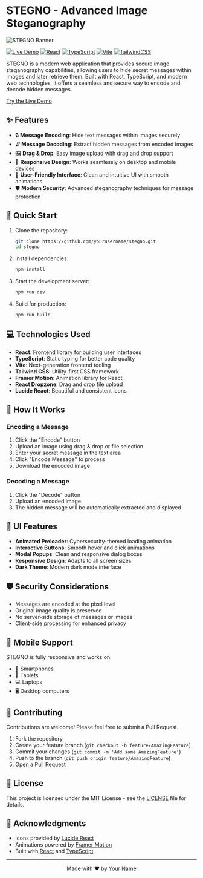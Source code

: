# STEGNO - Advanced Image Steganography

![STEGNO Banner](https://images.unsplash.com/photo-1614064641938-3bbee52942c7?auto=format&fit=crop&q=80&w=2000&h=600)

[![Live Demo](https://img.shields.io/badge/demo-live-success)](https://stegno-beta.vercel.app/)
[![React](https://img.shields.io/badge/react-%2320232a.svg?style=flat&logo=react&logoColor=%2361DAFB)](https://reactjs.org/)
[![TypeScript](https://img.shields.io/badge/typescript-%23007ACC.svg?style=flat&logo=typescript&logoColor=white)](https://www.typescriptlang.org/)
[![Vite](https://img.shields.io/badge/vite-%23646CFF.svg?style=flat&logo=vite&logoColor=white)](https://vitejs.dev/)
[![TailwindCSS](https://img.shields.io/badge/tailwindcss-%2338B2AC.svg?style=flat&logo=tailwind-css&logoColor=white)](https://tailwindcss.com/)

STEGNO is a modern web application that provides secure image steganography capabilities, allowing users to hide secret messages within images and later retrieve them. Built with React, TypeScript, and modern web technologies, it offers a seamless and secure way to encode and decode hidden messages.

[Try the Live Demo](https://stegno-beta.vercel.app/)

## ✨ Features

- 🔒 **Message Encoding**: Hide text messages within images securely
- 🔓 **Message Decoding**: Extract hidden messages from encoded images
- 🖼️ **Drag & Drop**: Easy image upload with drag and drop support
- 📱 **Responsive Design**: Works seamlessly on desktop and mobile devices
- 🎯 **User-Friendly Interface**: Clean and intuitive UI with smooth animations
- 🛡️ **Modern Security**: Advanced steganography techniques for message protection

## 🚀 Quick Start

1. Clone the repository:
   ```bash
   git clone https://github.com/yourusername/stegno.git
   cd stegno
   ```

2. Install dependencies:
   ```bash
   npm install
   ```

3. Start the development server:
   ```bash
   npm run dev
   ```

4. Build for production:
   ```bash
   npm run build
   ```

## 💻 Technologies Used

- **React**: Frontend library for building user interfaces
- **TypeScript**: Static typing for better code quality
- **Vite**: Next-generation frontend tooling
- **Tailwind CSS**: Utility-first CSS framework
- **Framer Motion**: Animation library for React
- **React Dropzone**: Drag and drop file upload
- **Lucide React**: Beautiful and consistent icons

## 🔧 How It Works

### Encoding a Message
1. Click the "Encode" button
2. Upload an image using drag & drop or file selection
3. Enter your secret message in the text area
4. Click "Encode Message" to process
5. Download the encoded image

### Decoding a Message
1. Click the "Decode" button
2. Upload an encoded image
3. The hidden message will be automatically extracted and displayed

## 🎨 UI Features

- **Animated Preloader**: Cybersecurity-themed loading animation
- **Interactive Buttons**: Smooth hover and click animations
- **Modal Popups**: Clean and responsive dialog boxes
- **Responsive Design**: Adapts to all screen sizes
- **Dark Theme**: Modern dark mode interface

## 🛡️ Security Considerations

- Messages are encoded at the pixel level
- Original image quality is preserved
- No server-side storage of messages or images
- Client-side processing for enhanced privacy

## 📱 Mobile Support

STEGNO is fully responsive and works on:
- 📱 Smartphones
- 📱 Tablets
- 💻 Laptops
- 🖥️ Desktop computers

## 🤝 Contributing

Contributions are welcome! Please feel free to submit a Pull Request.

1. Fork the repository
2. Create your feature branch (`git checkout -b feature/AmazingFeature`)
3. Commit your changes (`git commit -m 'Add some AmazingFeature'`)
4. Push to the branch (`git push origin feature/AmazingFeature`)
5. Open a Pull Request

## 📄 License

This project is licensed under the MIT License - see the [LICENSE](LICENSE) file for details.

## 🌟 Acknowledgments

- Icons provided by [Lucide React](https://lucide.dev)
- Animations powered by [Framer Motion](https://www.framer.com/motion/)
- Built with [React](https://reactjs.org/) and [TypeScript](https://www.typescriptlang.org/)

---

<p align="center">
  Made with ❤️ by <a href="https://github.com/yourusername">Your Name</a>
</p>
